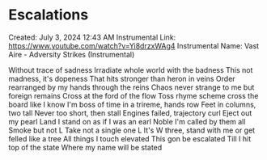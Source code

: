 # Escalations

Created: July 3, 2024 12:43 AM
Instrumental Link: https://www.youtube.com/watch?v=Yi8drzxWAg4
Instrumental Name: Vast Aire - Adversity Strikes (Instrumental)

Without trace of sadness
Irradiate whole world with the badness
This not madness, it's dopeness
That hits stronger than heron in veins
Order rearranged by my hands through the reins
Chaos never strange to me but foreign remains
Cross at the ford of the flow
Toss rhyme scheme cross the board like I know
I'm boss of time in a trireme, hands row
Feet in columns, two tall
Never too short, then stall
Engines failed, trajectory curl
Eject out my pearl
Land I stand on as if I was an earl
Noble I'm called by them all
Smoke but not L
Take not a single one L
It's W three, stand with me or get felled like a tree
All things I touch elevated
This gon be escalated
Till I hit top of the state
Where my name will be stated